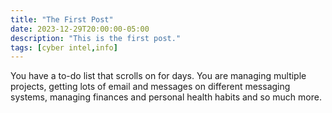 ```yaml
---
title: "The First Post"
date: 2023-12-29T20:00:00-05:00
description: "This is the first post."
tags: [cyber intel,info]
---
```


You have a to-do list that scrolls on for days. You are managing multiple projects, getting lots of email and messages on different messaging systems, managing finances and personal health habits and so much more.
